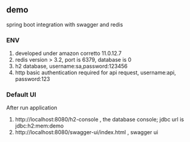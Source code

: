 ## demo

spring boot integration with swagger and redis

### ENV

1. developed under amazon corretto 11.0.12.7
2. redis version > 3.2, port is 6379, database is 0
3. h2 database, username:sa,password:123456
4. http basic authentication required for api request, username:api, password:123

### Default UI

After run application

1. http://localhost:8080/h2-console , the database console; jdbc url is jdbc:h2:mem:demo
2. http://localhost:8080/swagger-ui/index.html , swagger ui

